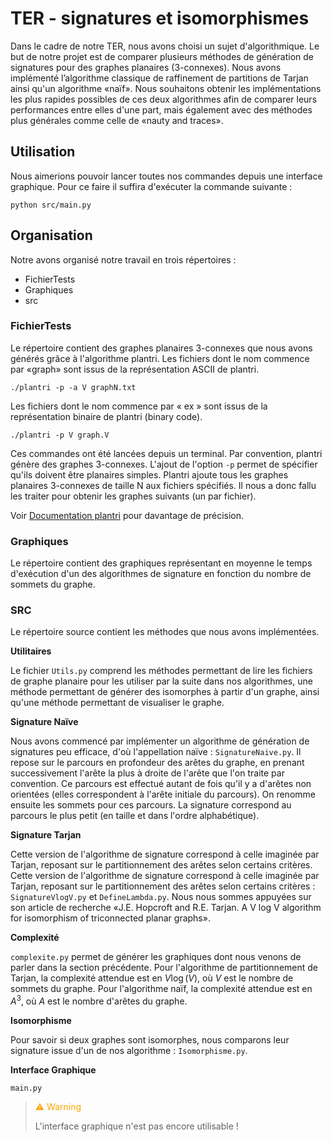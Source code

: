 # TER - signatures et isomorphismes

Dans le cadre de notre TER, nous avons choisi un sujet d'algorithmique. Le but de notre projet est de comparer plusieurs méthodes de génération de signatures pour des graphes planaires (3-connexes). Nous avons implémenté l’algorithme classique de raffinement de
partitions de Tarjan ainsi qu'un algorithme «naïf». Nous souhaitons obtenir les implémentations les plus rapides possibles de ces deux algorithmes afin de comparer leurs performances entre elles d'une part, mais également avec des méthodes plus générales comme celle de «nauty and traces».

## Utilisation

Nous aimerions pouvoir lancer toutes nos commandes depuis une interface graphique. Pour ce faire il suffira d'exécuter la commande suivante : 
```
python src/main.py
```

## Organisation

Notre avons organisé notre travail en trois répertoires : 
- FichierTests
- Graphiques
- src

### FichierTests

Le répertoire contient des graphes planaires 3-connexes que nous avons générés grâce à l'algorithme plantri.
Les fichiers dont le nom commence par «graph» sont issus de la représentation ASCII de plantri.
```
./plantri -p -a V graphN.txt
```
 Les fichiers dont le nom commence par « ex » sont issus de la représentation binaire de plantri (binary code).
```
./plantri -p V graph.V
```
Ces commandes ont été lancées depuis un terminal. Par convention, plantri génère des graphes 3-connexes. L'ajout de l'option ``-p`` permet de spécifier qu'ils doivent être planaires simples. Plantri ajoute tous les graphes planaires 3-connexes de taille N aux fichiers spécifiés. Il nous a donc fallu les traiter pour obtenir les graphes suivants (un par fichier).

Voir [Documentation plantri](https://users.cecs.anu.edu.au/~bdm/plantri/plantri-guide.txt) pour davantage de précision.

### Graphiques

Le répertoire contient des graphiques représentant en moyenne le temps d'exécution d'un des algorithmes de signature en fonction du nombre de sommets du graphe. 

### SRC

Le répertoire source contient les méthodes que nous avons implémentées. 

**Utilitaires**

Le fichier ``Utils.py`` comprend les méthodes permettant de lire les fichiers de graphe planaire pour les utiliser par la suite dans nos algorithmes, une méthode permettant de générer des isomorphes à partir d'un graphe, ainsi qu'une méthode permettant de visualiser le graphe. 

**Signature Naïve**

Nous avons commencé par implémenter un algorithme de génération de signatures peu efficace, d'où l'appellation naïve  : ``SignatureNaive.py``. Il repose sur le parcours en profondeur des arêtes du graphe, en prenant successivement l'arête la plus à droite de l'arête que l'on traite par convention. Ce parcours est effectué autant de fois qu'il y a d'arêtes non orientées (elles correspondent à l'arête initiale du parcours). On renomme ensuite les sommets pour ces parcours. La signature correspond au parcours le plus petit (en taille et dans l'ordre alphabétique). 

**Signature Tarjan**

Cette version de l'algorithme de signature correspond à celle imaginée par Tarjan, reposant sur le partitionnement des arêtes selon certains critères.
Cette version de l'algorithme de signature correspond à celle imaginée par Tarjan, reposant sur le partitionnement des arêtes selon certains critères : `` SignatureVlogV.py`` et ``DefineLambda.py``. Nous nous sommes appuyées sur son article de recherche «J.E. Hopcroft and R.E. Tarjan. A V log V algorithm for isomorphism of triconnected planar graphs».



**Complexité**

 ``complexite.py`` permet de générer les graphiques dont nous venons de parler dans la section précédente. Pour l'algorithme de partitionnement de Tarjan, la complexité attendue est en $V\log(V)$, où $V$ est le nombre de sommets du graphe. Pour l'algorithme naïf, la complexité attendue est en $A^3$, où $A$ est le nombre d'arêtes du graphe.

**Isomorphisme**

Pour savoir si deux graphes sont isomorphes, nous comparons leur signature issue d'un de nos algorithme : ``Isomorphisme.py``.

**Interface Graphique**

``main.py``

><span style="color:orange">⚠️ Warning</span>
>
> L'interface graphique n'est pas encore utilisable !




